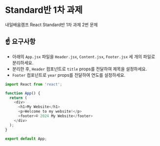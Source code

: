 # Standard반 1차 과제

내일배움캠프 React Standard반 1차 과제 2번 문제

## ☝ 요구사항

- 아래의 `App.jsx` 파일을 `Header.jsx`, `Content.jsx`, `Footer.jsx` 세 개의 파일로 분리하세요.
- 분리한 후, `Header` 컴포넌트로 `title` props를 전달하여 제목을 설정하세요.
- `Footer` 컴포넌트로 `year` props를 전달하여 연도를 설정하세요.

```javascript
import React from 'react';

function App() {
  return (
    <div>
      <h1>My Website</h1>
      <p>Welcome to my website!</p>
      <footer>© 2024 My Website</footer>
    </div>
  );
}

export default App;
```
